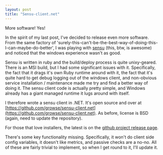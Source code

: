 ```yaml
---
layout: post
title: "Sensu-client.net"
---
```

More software! Yes!

In the spirit of my last post, I've decided to release even more software. From the same factory of 'surely-this-can't-be-the-best-way-of-doing-this-I-can-maybe-do-better', I was playing with [sensu](http://www.sonian.com/cloud-monitoring-sensu/) (this, btw, is awesome) and noticed that the windows experience wasn't as good.

Sensu is written in ruby and the build/deploy process is quite unixy-geared. There is an MSI build, but I had some significant issues with it. Specifically, the fact that it drags it's own Ruby runtime around with it, the fact that it's quite hard to get debug logging out of the windows client, and non-obvious service installation / maintenance made me try and find a better way of doing it. The sensu client code is actually pretty simple, and Windows already has a giant managed runtime it lugs around with itself. 

I therefore wrote a sensu client in .NET. It's open source and over at [https://github.com/growse/sensu-client.net](https://github.com/growse/sensu-client.net). As before, license is BSD (again, need to update the repository).

For those that love installers, the latest is on the [github project release page](https://github.com/growse/sensu-client.net/releases).

There's some key functionality missing. Specifically, it won't do client side config variables, it doesn't like metrics, and passive checks are a no-no. All of these are fairly trivial to implement, so when I get round to it, I'll update it.